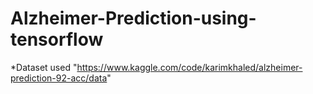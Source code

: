 # Alzheimer-Prediction-using-tensorflow
*Dataset used "https://www.kaggle.com/code/karimkhaled/alzheimer-prediction-92-acc/data"
